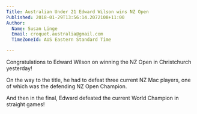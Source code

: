 ```yaml
---
Title: Australian Under 21 Edward Wilson wins NZ Open
Published: 2018-01-29T13:56:14.2072108+11:00
Author:
  Name: Susan Linge
  Email: croquet.australia@gmail.com
  TimeZoneId: AUS Eastern Standard Time

---
```

Congratulations to Edward Wilson on winning the NZ Open in Christchurch yesterday!

On the way to the title, he had to defeat three current NZ Mac players, one of which was the defending NZ Open Champion. 

And then in the final, Edward defeated the current World Champion in straight games!